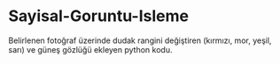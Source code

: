 # Sayisal-Goruntu-Isleme
Belirlenen fotoğraf üzerinde dudak rangini değiştiren (kırmızı, mor, yeşil, sarı) ve güneş gözlüğü ekleyen python kodu.
